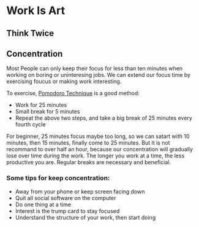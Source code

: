# Work Is Art

## Think Twice 

## Concentration
Most People can only keep their focus for less than ten minutes when working on boring or uninteresing jobs. We can extend our focus time by exercising foucus or making work interesting.

To exercise, [Pomodoro Technique](https://en.wikipedia.org/wiki/Pomodoro_Technique) is a good method:
- Work for 25 minutes
- Small break for 5 minutes
- Repeat the above two steps, and take a big break of 25 minutes every fourth cycle

For beginner, 25 minutes focus maybe too long, so we can satart with 10 minutes, then 15 minutes, finally come to 25 minutes. But it is not recommand to over half an hour, because our concentration will gradually lose over time during the work. The longer you work at a time, the less productive you are. Regular breaks are necessary and beneficial.

### Some tips for keep concentration:
- Away from your phone or keep screen facing down
- Quit all social software on the computer
- Do one thing at a time
- Interest is the trump card to stay focused
- Understand the structure of your work, then start doing

